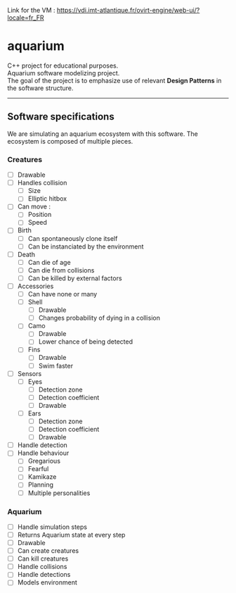 Link for the VM : https://vdi.imt-atlantique.fr/ovirt-engine/web-ui/?locale=fr_FR
# aquarium
C++ project for educational purposes.  
Aquarium software modelizing project.  
The goal of the project is to emphasize use of relevant **Design Patterns** in the software structure.  

---

## Software specifications 
We are simulating an aquarium ecosystem with this software. 
The ecosystem is composed of multiple pieces.

### Creatures
- [ ] Drawable 
- [ ] Handles collision
    - [ ] Size
    - [ ] Elliptic hitbox
- [ ] Can move : 
    - [ ] Position
    - [ ] Speed 
- [ ] Birth
    - [ ] Can spontaneously clone itself
    - [ ] Can be instanciated by the environment
- [ ] Death
    - [ ] Can die of age
    - [ ] Can die from collisions
    - [ ] Can be killed by external factors
- [ ] Accessories
    - [ ] Can have none or many
    - [ ] Shell
        - [ ] Drawable
        - [ ] Changes probability of dying in a collision
    - [ ] Camo
        - [ ] Drawable
        - [ ] Lower chance of being detected
    - [ ] Fins
        - [ ] Drawable 
        - [ ] Swim faster
- [ ] Sensors 
    - [ ] Eyes
        - [ ] Detection zone
        - [ ] Detection coefficient
        - [ ] Drawable
    - [ ] Ears
        - [ ] Detection zone
        - [ ] Detection coefficient
        - [ ] Drawable
- [ ] Handle detection
- [ ] Handle behaviour
    - [ ] Gregarious
    - [ ] Fearful
    - [ ] Kamikaze
    - [ ] Planning
    - [ ] Multiple personalities

### Aquarium
- [ ] Handle simulation steps
- [ ] Returns Aquarium state at every step
- [ ] Drawable
- [ ] Can create creatures
- [ ] Can kill creatures
- [ ] Handle collisions 
- [ ] Handle detections
- [ ] Models environment
